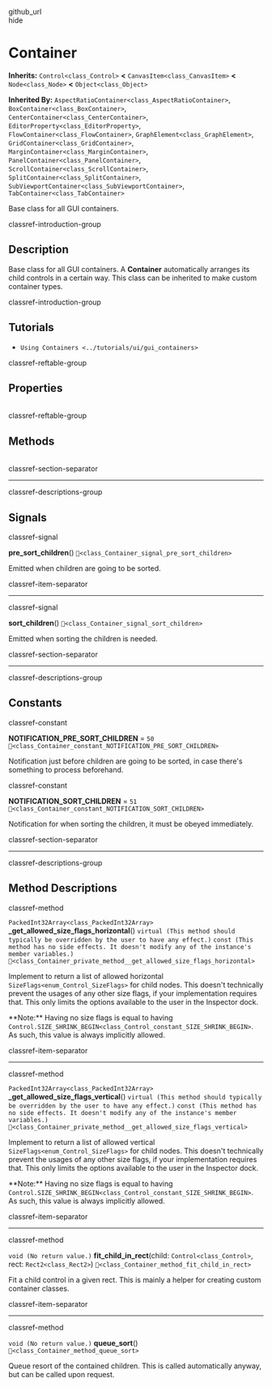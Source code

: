 github\_url  
hide

# Container

**Inherits:** `Control<class_Control>` **&lt;**
`CanvasItem<class_CanvasItem>` **&lt;** `Node<class_Node>` **&lt;**
`Object<class_Object>`

**Inherited By:** `AspectRatioContainer<class_AspectRatioContainer>`,
`BoxContainer<class_BoxContainer>`,
`CenterContainer<class_CenterContainer>`,
`EditorProperty<class_EditorProperty>`,
`FlowContainer<class_FlowContainer>`,
`GraphElement<class_GraphElement>`,
`GridContainer<class_GridContainer>`,
`MarginContainer<class_MarginContainer>`,
`PanelContainer<class_PanelContainer>`,
`ScrollContainer<class_ScrollContainer>`,
`SplitContainer<class_SplitContainer>`,
`SubViewportContainer<class_SubViewportContainer>`,
`TabContainer<class_TabContainer>`

Base class for all GUI containers.

classref-introduction-group

## Description

Base class for all GUI containers. A **Container** automatically
arranges its child controls in a certain way. This class can be
inherited to make custom container types.

classref-introduction-group

## Tutorials

-   `Using Containers <../tutorials/ui/gui_containers>`

classref-reftable-group

## Properties

<table>
<tbody>
<tr>
</tr>
</tbody>
</table>

classref-reftable-group

## Methods

<table>
<tbody>
<tr>
</tr>
<tr>
</tr>
<tr>
</tr>
<tr>
</tr>
</tbody>
</table>

classref-section-separator

------------------------------------------------------------------------

classref-descriptions-group

## Signals

classref-signal

**pre\_sort\_children**() `🔗<class_Container_signal_pre_sort_children>`

Emitted when children are going to be sorted.

classref-item-separator

------------------------------------------------------------------------

classref-signal

**sort\_children**() `🔗<class_Container_signal_sort_children>`

Emitted when sorting the children is needed.

classref-section-separator

------------------------------------------------------------------------

classref-descriptions-group

## Constants

classref-constant

**NOTIFICATION\_PRE\_SORT\_CHILDREN** = `50`
`🔗<class_Container_constant_NOTIFICATION_PRE_SORT_CHILDREN>`

Notification just before children are going to be sorted, in case
there's something to process beforehand.

classref-constant

**NOTIFICATION\_SORT\_CHILDREN** = `51`
`🔗<class_Container_constant_NOTIFICATION_SORT_CHILDREN>`

Notification for when sorting the children, it must be obeyed
immediately.

classref-section-separator

------------------------------------------------------------------------

classref-descriptions-group

## Method Descriptions

classref-method

`PackedInt32Array<class_PackedInt32Array>`
**\_get\_allowed\_size\_flags\_horizontal**()
`virtual (This method should typically be overridden by the user to have any effect.)`
`const (This method has no side effects. It doesn't modify any of the instance's member variables.)`
`🔗<class_Container_private_method__get_allowed_size_flags_horizontal>`

Implement to return a list of allowed horizontal
`SizeFlags<enum_Control_SizeFlags>` for child nodes. This doesn't
technically prevent the usages of any other size flags, if your
implementation requires that. This only limits the options available to
the user in the Inspector dock.

\*\*Note:\*\* Having no size flags is equal to having
`Control.SIZE_SHRINK_BEGIN<class_Control_constant_SIZE_SHRINK_BEGIN>`.
As such, this value is always implicitly allowed.

classref-item-separator

------------------------------------------------------------------------

classref-method

`PackedInt32Array<class_PackedInt32Array>`
**\_get\_allowed\_size\_flags\_vertical**()
`virtual (This method should typically be overridden by the user to have any effect.)`
`const (This method has no side effects. It doesn't modify any of the instance's member variables.)`
`🔗<class_Container_private_method__get_allowed_size_flags_vertical>`

Implement to return a list of allowed vertical
`SizeFlags<enum_Control_SizeFlags>` for child nodes. This doesn't
technically prevent the usages of any other size flags, if your
implementation requires that. This only limits the options available to
the user in the Inspector dock.

\*\*Note:\*\* Having no size flags is equal to having
`Control.SIZE_SHRINK_BEGIN<class_Control_constant_SIZE_SHRINK_BEGIN>`.
As such, this value is always implicitly allowed.

classref-item-separator

------------------------------------------------------------------------

classref-method

`void (No return value.)` **fit\_child\_in\_rect**(child:
`Control<class_Control>`, rect: `Rect2<class_Rect2>`)
`🔗<class_Container_method_fit_child_in_rect>`

Fit a child control in a given rect. This is mainly a helper for
creating custom container classes.

classref-item-separator

------------------------------------------------------------------------

classref-method

`void (No return value.)` **queue\_sort**()
`🔗<class_Container_method_queue_sort>`

Queue resort of the contained children. This is called automatically
anyway, but can be called upon request.
